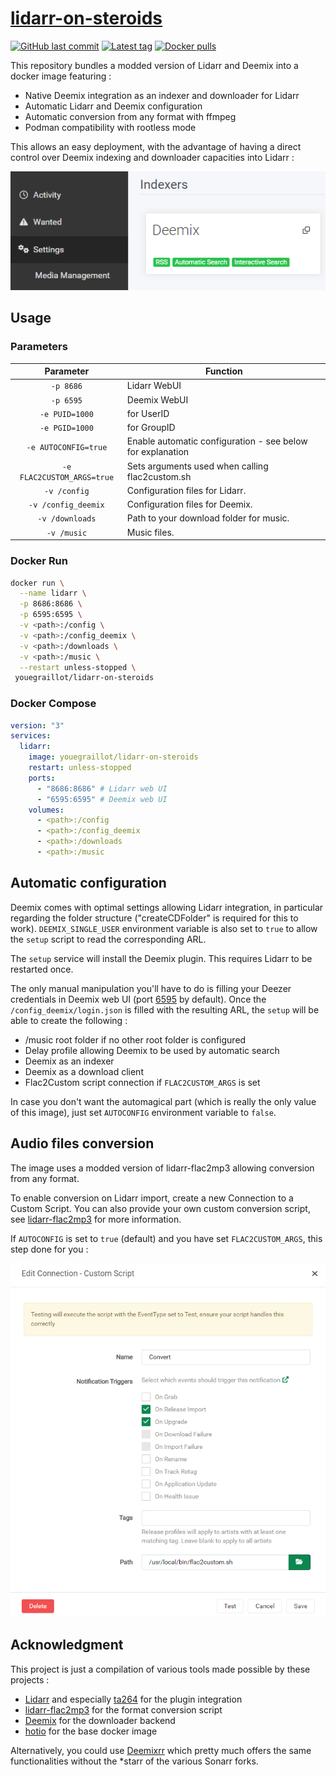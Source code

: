 # [lidarr-on-steroids](https://github.com/youegraillot/lidarr-on-steroids/)

[![GitHub last commit](https://img.shields.io/github/last-commit/youegraillot/lidarr-on-steroids?style=for-the-badge&logo=github)](https://github.com/youegraillot/lidarr-on-steroids)
[![Latest tag](https://img.shields.io/docker/v/youegraillot/lidarr-on-steroids?style=for-the-badge&logo=docker)](https://hub.docker.com/r/youegraillot/lidarr-on-steroids)
[![Docker pulls](https://img.shields.io/docker/pulls/youegraillot/lidarr-on-steroids?style=for-the-badge&logo=docker)](https://hub.docker.com/r/youegraillot/lidarr-on-steroids)

This repository bundles a modded version of Lidarr and Deemix into a docker image featuring :
  - Native Deemix integration as an indexer and downloader for Lidarr
  - Automatic Lidarr and Deemix configuration
  - Automatic conversion from any format with ffmpeg
  - Podman compatibility with rootless mode

This allows an easy deployment, with the advantage of having a direct control over Deemix indexing and downloader capacities into Lidarr :

!["Lidarr indexers"](https://github.com/youegraillot/lidarr-on-steroids/raw/main/.assets/lidarr-indexers.png "Lidarr indexers")

## Usage

### Parameters

| Parameter | Function |
| :----: | --- |
| `-p 8686` | Lidarr WebUI |
| `-p 6595` | Deemix WebUI |
| `-e PUID=1000` | for UserID |
| `-e PGID=1000` | for GroupID |
| `-e AUTOCONFIG=true` | Enable automatic configuration - see below for explanation |
| `-e FLAC2CUSTOM_ARGS=true` | Sets arguments used when calling flac2custom.sh |
| `-v /config` | Configuration files for Lidarr. |
| `-v /config_deemix` | Configuration files for Deemix. |
| `-v /downloads` | Path to your download folder for music. |
| `-v /music` | Music files. |

### Docker Run

```sh
docker run \
  --name lidarr \
  -p 8686:8686 \
  -p 6595:6595 \
  -v <path>:/config \
  -v <path>:/config_deemix \
  -v <path>:/downloads \
  -v <path>:/music \
  --restart unless-stopped \
 youegraillot/lidarr-on-steroids
```

### Docker Compose

```yml
version: "3"
services:
  lidarr:
    image: youegraillot/lidarr-on-steroids
    restart: unless-stopped
    ports:
      - "8686:8686" # Lidarr web UI
      - "6595:6595" # Deemix web UI
    volumes:
      - <path>:/config
      - <path>:/config_deemix
      - <path>:/downloads
      - <path>:/music
```

## Automatic configuration

Deemix comes with optimal settings allowing Lidarr integration, in particular regarding the folder structure ("createCDFolder" is required for this to work). `DEEMIX_SINGLE_USER` environment variable is also set to `true` to allow the `setup` script to read the corresponding ARL.

The `setup` service will install the Deemix plugin. This requires Lidarr to be restarted once.

The only manual manipulation you'll have to do is filling your Deezer credentials in Deemix web UI (port [6595](http://localhost:6595) by default). Once the `/config_deemix/login.json` is filled with the resulting ARL, the `setup` will be able to create the following :
  - /music root folder if no other root folder is configured
  - Delay profile allowing Deemix to be used by automatic search
  - Deemix as an indexer
  - Deemix as a download client
  - Flac2Custom script connection if `FLAC2CUSTOM_ARGS` is set

In case you don't want the automagical part (which is really the only value of this image), just set `AUTOCONFIG` environment variable to `false`.

## Audio files conversion

The image uses a modded version of lidarr-flac2mp3 allowing conversion from any format.

To enable conversion on Lidarr import, create a new Connection to a Custom Script. You can also provide your own custom conversion script, see [lidarr-flac2mp3](https://github.com/youegraillot/lidarr-flac2mp3) for more information.

If `AUTOCONFIG` is set to `true` (default) and you have set `FLAC2CUSTOM_ARGS`, this step done for you :

!["Lidarr custom script settings"](https://github.com/youegraillot/lidarr-on-steroids/raw/main/.assets/lidarr-custom-script.png "Lidarr custom script settings")

## Acknowledgment

This project is just a compilation of various tools made possible by these projects :

- [Lidarr](https://github.com/Lidarr/Lidarr) and especially [ta264](https://github.com/ta264) for the plugin integration
- [lidarr-flac2mp3](https://github.com/TheCaptain989/lidarr-flac2mp3) for the format conversion script
- [Deemix](https://deemix.app/) for the downloader backend
- [hotio](https://hotio.dev/) for the base docker image

Alternatively, you could use [Deemixrr](https://github.com/TheUltimateC0der/deemixrr) which pretty much offers the same functionalities without the *starr of the various Sonarr forks.
